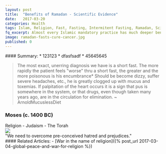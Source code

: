 ```yaml
---
layout: post
title:  "Benefits of Ramadan - Scientific Evidence"
date:   2017-03-20
categories: Health
tags: Islam, Religion, Fast, Fasting, Intermitent Fasting, Ramadan, Science, Cancer, Stem Cell, WBC, Cancer
fq_excerpt: Almost every Islamic mandatory practice has much deeper benefits that science is still discovering. Read how Ramadan's fasts can cure cancer.
image: ramadan-fasts-cure-cancer.jpg
published: 0
---
```


<div class='post-summary' markdown='1'>
#### Summary:
*   123123
*   dfasfsadf
*   45645645
</div>



> The most exact, unerring diagnosis we have is
a short fast. The more rapidly the patient feels "worse"
thru a short fast, the greater and the more poisonous is
his encumbrance* Should be become dizzy, suffer severe
headaches, etc., he is greatly clogged up with mucus and
toxemias. If palpitation of the heart occurs it is a sign
that pus is somewhere in the system, or that drugs, even
though taken many years ago, are in the circulation for
elimination.  ~ ArnoldMucuslessDiet

<div class='post-block' >
    <h3 class=''>Moses (c. 1400 BC)</h3>
    Religion - Judaism - The Torah
    <div class='amazon-item'>
            <a href="https://www.amazon.com/gp/product/1590459342/ref=as_li_tl?ie=UTF8&amp;camp=1789&amp;creative=9325&amp;creativeASIN=1590459342&amp;linkCode=as2&amp;tag=primalnow-20&amp;linkId=ecd3d048e0019d97869399a40f9cafce" target="_blank"><img src="//ws-na.amazon-adsystem.com/widgets/q?_encoding=UTF8&amp;MarketPlace=US&amp;ASIN=1590459342&amp;ServiceVersion=20070822&amp;ID=AsinImage&amp;WS=1&amp;Format=_SL250_&amp;tag=primalnow-20" border="0" /></a><img style="border: none !important; margin: 0px !important;" src="//ir-na.amazon-adsystem.com/e/ir?t=primalnow-20&amp;l=am2&amp;o=1&amp;a=1590459342" alt="" width="1" height="1" border="0" />
    </div>
</div>









<div class='quotation'>
"We need to overcome pre-conceived hatred and prejudices."
</div>








<div class='post-block' markdown='1' id='related-articles'>
#### Related Articles:
-   [War in the name of religion]({% post_url 2017-03-04-global-peace-and-war-for-religion %})
</div>
